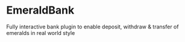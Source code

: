 EmeraldBank
===========

Fully interactive bank plugin to enable deposit, withdraw &amp; transfer of emeralds in real world style